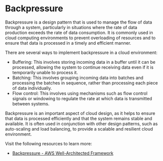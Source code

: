 # Backpressure

Backpressure is a design pattern that is used to manage the flow of data through a system, particularly in situations where the rate of data production exceeds the rate of data consumption. It is commonly used in cloud computing environments to prevent overloading of resources and to ensure that data is processed in a timely and efficient manner.

There are several ways to implement backpressure in a cloud environment:

* Buffering: This involves storing incoming data in a buffer until it can be processed, allowing the system to continue receiving data even if it is temporarily unable to process it.
* Batching: This involves grouping incoming data into batches and processing the batches in sequence, rather than processing each piece of data individually.
* Flow control: This involves using mechanisms such as flow control signals or windowing to regulate the rate at which data is transmitted between systems.

Backpressure is an important aspect of cloud design, as it helps to ensure that data is processed efficiently and that the system remains stable and available. It is often used in conjunction with other design patterns, such as auto-scaling and load balancing, to provide a scalable and resilient cloud environment.

Visit the following resources to learn more:

- [Backpressure - AWS Well-Architected Framework](https://aws.amazon.com/architecture/well-architected/serverless/patterns/backpressure/)
